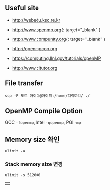 ## Useful site

- <a href="http://webedu.ksc.re.kr" target="_blank"> http://webedu.ksc.re.kr </a>

- <http://www.openmp.org>{: target="_blank" }

- <http://www.compunity.org>{: target="_blank" }

- <http://openmpcon.org>

- <https://computing.llnl.gov/tutorials/openMP>

- <http://www.citutor.org>


## File transfer
```
scp -P 포트 아이디@아이피:/home/디렉토리/ ./
```

## OpenMP Compile Option
GCC `-fopenmp`, Intel `-qopenmp`, PGI `-mp`


## Memory size 확인
```
ulimit -a
```
### Stack memory size 변경
```
ulimit -s 512000
```

|  |
| :--: |
|  |
